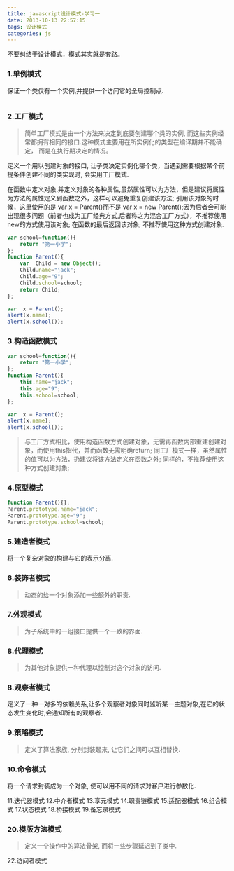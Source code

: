 ```yaml
---
title: javascript设计模式-学习一
date: 2013-10-13 22:57:15
tags: 设计模式
categories: js
---
```


不要纠结于设计模式，模式其实就是套路。

<!--more-->
### 1.单例模式 ###
保证一个类仅有一个实例,并提供一个访问它的全局控制点.
```javascript

```

### 2.工厂模式 ###
> 简单工厂模式是由一个方法来决定到底要创建哪个类的实例, 而这些实例经常都拥有相同的接口.这种模式主要用在所实例化的类型在编译期并不能确定， 而是在执行期决定的情况。

定义一个用以创建对象的接口, 让子类决定实例化哪个类，当遇到需要根据某个前提条件创建不同的类实现时, 会实用工厂模式.

在函数中定义对象,并定义对象的各种属性,虽然属性可以为方法，但是建议将属性为方法的属性定义到函数之外，这样可以避免重复创建该方法;
引用该对象的时候，这里使用的是 var x = Parent()而不是 var x = new Parent();因为后者会可能出现很多问题（前者也成为工厂经典方式,后者称之为混合工厂方式），不推荐使用new的方式使用该对象;
在函数的最后返回该对象;
不推荐使用这种方式创建对象.

```javascript
var school=function(){
    return "第一小学";
};
function Parent(){
    var  Child = new Object();
    Child.name="jack";
    Child.age="9";
    Child.school=school;
    return Child;
};

var  x = Parent();
alert(x.name);
alert(x.school());
```

### 3.构造函数模式

```javascript
var school=function(){
    return "第一小学";
};
function Parent(){
    this.name="jack";
    this.age="9";
    this.school=school;
};

var  x = Parent();
alert(x.name);
alert(x.school());
```
>与工厂方式相比，使用构造函数方式创建对象，无需再函数内部重建创建对象，而使用this指代，并而函数无需明确return;
同工厂模式一样，虽然属性的值可以为方法，扔建议将该方法定义在函数之外;
同样的，不推荐使用这种方式创建对象;

### 4.原型模式
```javascript
function Parent(){};
Parent.prototype.name="jack";
Parent.prototype.age="9";
Parent.prototype.school=school;
```
### 5.建造者模式 ###
将一个复杂对象的构建与它的表示分离.


### 6.装饰者模式 ###
> 动态的给一个对象添加一些额外的职责.

### 7.外观模式 ###
> 为子系统中的一组接口提供一个一致的界面.

### 8.代理模式 ###
> 为其他对象提供一种代理以控制对这个对象的访问.

### 8.观察者模式 ###
定义了一种一对多的依赖关系,让多个观察者对象同时监听某一主题对象,在它的状态发生变化时,会通知所有的观察者.

### 9.策略模式 ###
> 定义了算法家族, 分别封装起来, 让它们之间可以互相替换.

### 10.命令模式 ###
将一个请求封装成为一个对象, 使可以用不同的请求对客户进行参数化.

11.迭代器模式
12.中介者模式
13.享元模式
14.职责链模式
15.适配器模式
16.组合模式
17.状态模式
18.桥接模式
19.备忘录模式
### 20.模版方法模式 ###
> 定义一个操作中的算法骨架, 而将一些步骤延迟到子类中.

22.访问者模式
